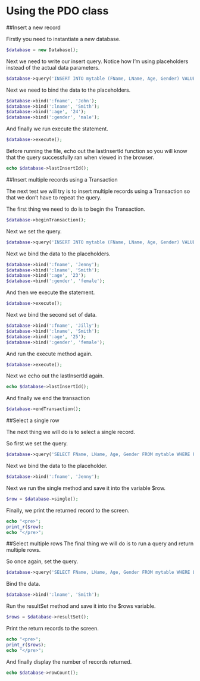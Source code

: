 Using the PDO class
===================

##Insert a new record

Firstly you need to instantiate a new database.

```php
$database = new Database();
```

Next we need to write our insert query. Notice how I’m using placeholders instead of the actual data parameters.

```php
$database->query('INSERT INTO mytable (FName, LName, Age, Gender) VALUES (:fname, :lname, :age, :gender)');
```

Next we need to bind the data to the placeholders.

```php
$database->bind(':fname', 'John');
$database->bind(':lname', 'Smith');
$database->bind(':age', '24');
$database->bind(':gender', 'male');
```

And finally we run execute the statement.

```php
$database->execute();
```

Before running the file, echo out the lastInsertId function so you will know that the query successfully ran when viewed in the browser.

```php
echo $database->lastInsertId();
```

##Insert multiple records using a Transaction

The next test we will try is to insert multiple records using a Transaction so that we don’t have to repeat the query.

The first thing we need to do is to begin the Transaction.

```php
$database->beginTransaction();
```

Next we set the query.

```php
$database->query('INSERT INTO mytable (FName, LName, Age, Gender) VALUES (:fname, :lname, :age, :gender)');
```

Next we bind the data to the placeholders.

```php
$database->bind(':fname', 'Jenny');
$database->bind(':lname', 'Smith');
$database->bind(':age', '23');
$database->bind(':gender', 'female');
```

And then we execute the statement.

```php
$database->execute();
```

Next we bind the second set of data.

```php
$database->bind(':fname', 'Jilly');
$database->bind(':lname', 'Smith');
$database->bind(':age', '25');
$database->bind(':gender', 'female');
```

And run the execute method again.

```php
$database->execute();
```

Next we echo out the lastInsertId again.

```php
echo $database->lastInsertId();
```

And finally we end the transaction

```php
$database->endTransaction();
```

##Select a single row

The next thing we will do is to select a single record.

So first we set the query.

```php
$database->query('SELECT FName, LName, Age, Gender FROM mytable WHERE FName = :fname');
```

Next we bind the data to the placeholder.

```php
$database->bind(':fname', 'Jenny');
```

Next we run the single method and save it into the variable $row.

```php
$row = $database->single();
```

Finally, we print the returned record to the screen.

```php
echo "<pre>";
print_r($row);
echo "</pre>";
```

##Select multiple rows
The final thing we will do is to run a query and return multiple rows.

So once again, set the query.

```php
$database->query('SELECT FName, LName, Age, Gender FROM mytable WHERE LName = :lname');
```

Bind the data.

```php
$database->bind(':lname', 'Smith');
```

Run the resultSet method and save it into the $rows variable.

```php
$rows = $database->resultSet();
```

Print the return records to the screen.

```php
echo "<pre>";
print_r($rows);
echo "</pre>";
```

And finally display the number of records returned.

```php
echo $database->rowCount();
```
